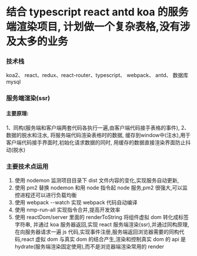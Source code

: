 # 结合 typescript react antd koa 的服务端渲染项目, 计划做一个复杂表格,没有涉及太多的业务

### 技术栈

koa2、 react、redux、react-router、typescript、 webpack、 antd、 数据库 mysql


### 服务端渲染(ssr)

#### 主要原理:

1、同构(服务端和客户端两套代码各执行一遍,由客户端代码接手表格的事件),
2、数据的脱水和注水, 将服务端代码渲染表格时的数据, 缓存到window中(注水),用于客户端代码接手界面时,初始化请求数据的同时, 用缓存的数据直接渲染界面防止抖动(脱水)

### 主要技术点运用

1. 使用 nodemon 监测项目目录下 dist 文件内容的变化,实现服务自动更新,
2. 使用 pm2 替换 nodemon 和用 node 指令起 node 服务,pm2 很强大,可以监控进程还可以进行负载均衡
3. 使用 webpack --watch 实现 webpack 代码自动编译
4. 使用 nmp-run-all 实现指令合并,提高开发效率
5. 使用 reactDom/server 里面的 renderToString 将组件虚拟 dom 转化成标签字符串, 并通过 koa 服务器返回,实现 react 服务端渲染(ssr),并通过同构原理,在向服务器请求一遍 js 代码,实现事件注册,服务端返回浏览器需要的同构代码,react 虚拟 dom 与真实 dom 的结合产生,渲染和控制真实 dom 的 api 是 hydrate(服务端渲染固定使用),而不是浏览器端渲染常用的 render

